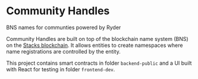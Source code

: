 # Community Handles
BNS names for communties powered by Ryder

Community Handles are built on top of the blockchain name system (BNS) on the [Stacks blockchain](https://stacks.co). It allows entities to create 
namespaces where name registrations are controlled by the entity.

This project contains smart contracts in folder `backend-public` and a UI built with React for testing in folder `frontend-dev`.

